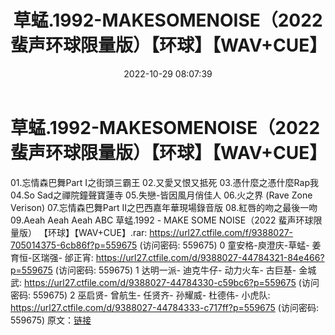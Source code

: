 ﻿---
title: 草蜢.1992-MAKESOMENOISE（2022蜚声环球限量版）【环球】【WAV+CUE】
date: 2022-10-29 08:07:39
categories: WAV车载音乐、镜像
tags: 华语中文
---
# 草蜢.1992-MAKESOMENOISE（2022蜚声环球限量版）【环球】【WAV+CUE】

01.忘情森巴舞Part I之街頭三霸王
02.又愛又恨又抵死
03.憑什麼之憑什麼Rap我
04.So Sad之禪院鐘聲寶蓮寺
05.失戀-皆因風月俏佳人
06.火之界 (Rave Zone Verison)
07.忘情森巴舞Part II之巴西嘉年華現場錄音版
08.紅唇的吻之最後一吻
09.Aeah Aeah Aeah ABC
草蜢.1992 - MAKE SOME NOISE（2022 蜚声环球限量版） 【环球】【WAV+CUE】.rar:
https://url27.ctfile.com/f/9388027-705014375-6cb86f?p=559675
(访问密码: 559675)
0 童安格-庾澄庆-草蜢- 姜育恒-区瑞强- 邰正宵: https://url27.ctfile.com/d/9388027-44784321-84e466?p=559675
(访问密码: 559675)
1 达明一派- 迪克牛仔- 动力火车- 古巨基- 金城武: https://url27.ctfile.com/d/9388027-44784330-c59bc6?p=559675
(访问密码: 559675)
2 巫启贤- 曾航生- 任贤齐- 孙耀威- 杜德伟- 小虎队: https://url27.ctfile.com/d/9388027-44784333-c717ff?p=559675
(访问密码: 559675)
原文：[链接](https://blog.sina.com.cn/s/blog_1647c7e760103101g.html)